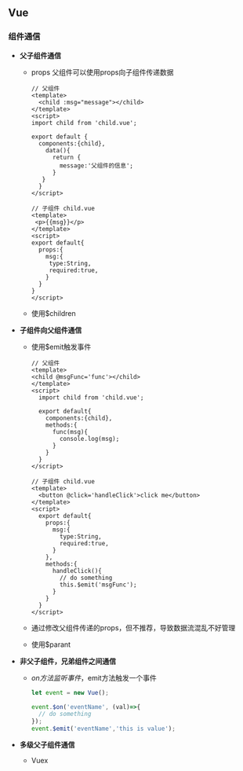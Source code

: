 ## Vue

### 组件通信

- **父子组件通信**
  - props  父组件可以使用props向子组件传递数据
  
    ```vue
    // 父组件
    <template>
      <child :msg="message"></child>
    </template>
    <script>
    import child from 'child.vue';
            
    export default {
      components:{child},
        data(){
          return {
            message:'父组件的信息';
          }
       }
      }
    </script>
          
    // 子组件 child.vue
    <template>
     <p>{{msg}}</p>
    </template>
    <script>
    export default{
      props:{
        msg:{
         type:String,
         required:true,
        }
      }
    }
    </script>
    ```
  - 使用$children
 - **子组件向父组件通信**
    - 使用$emit触发事件
    
      ```vue
      // 父组件
      <template>
      <child @msgFunc='func'></child>
      </template>
      <script>
        import child from 'child.vue';

        export default{
          components:{child},
          methods:{
            func(msg){
              console.log(msg);
            }
          }
        }
      </script>

      // 子组件 child.vue
      <template>
        <button @click='handleClick'>click me</button>
      </template>
      <script>
        export default{
          props:{
            msg:{
              type:String,
              required:true,
            }
          },
          methods:{
            handleClick(){
              // do something
              this.$emit('msgFunc');
            }
          }
        }
      </script>
      ```
   - 通过修改父组件传递的props，但不推荐，导致数据流混乱不好管理
   - 使用$parant
  
- **非父子组件，兄弟组件之间通信**
  - $on方法监听事件，$emit方法触发一个事件
    ```js
    let event = new Vue();

    event.$on('eventName', (val)=>{
      // do something
    });
    event.$emit('eventName','this is value');
    ```
- **多级父子组件通信**
  - Vuex


